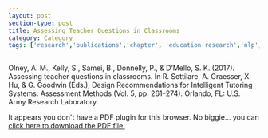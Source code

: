 ```yaml
---
layout: post
section-type: post
title: Assessing Teacher Questions in Classrooms
category: Category
tags: ['research','publications','chapter', 'education-research','nlp', 'class5', 'gift']
---
```

Olney, A. M., Kelly, S., Samei, B., Donnelly, P., & D’Mello, S. K. (2017). Assessing teacher questions in classrooms. In R. Sottilare, A. Graesser, X. Hu, & G. Goodwin (Eds.), Design Recommendations for Intelligent Tutoring Systems: Assessment Methods (Vol. 5, pp. 261–274). Orlando, FL: U.S. Army Research Laboratory.

<object data="https://umdrive.memphis.edu/aolney/public/publications/OlneyARL2017.pdf" type="application/pdf" width="100%" height="600px">
 
  <p>It appears you don't have a PDF plugin for this browser.
  No biggie... you can <a href="https://umdrive.memphis.edu/aolney/public/publications/OlneyARL2017.pdf">click here to
  download the PDF file.</a></p>
  
</object>

